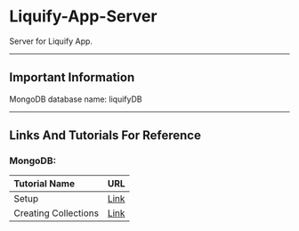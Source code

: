 # Liquify-App-Server

Server for Liquify App.

---

## Important Information

MongoDB database name: liquifyDB

---

## Links And Tutorials For Reference

### MongoDB: 

| Tutorial Name | URL |
|:--------------|:----|
| Setup | [Link](https://closebrace.com/tutorials/2017-03-02/the-dead-simple-step-by-step-guide-for-front-end-developers-to-getting-up-and-running-with-nodejs-express-and-mongodb) |
| Creating Collections | [Link](https://www.tutorialkart.com/mongodb/mongodb-create-collection/) |

